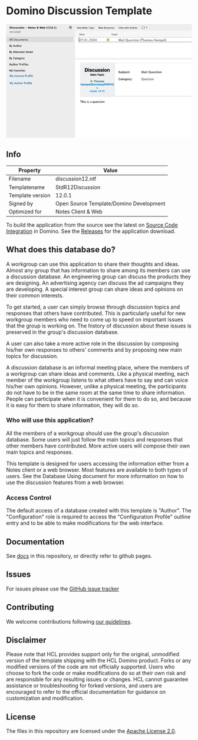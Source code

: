 # Domino Discussion Template

![Screenshot Discussion](docs/assets/jpg/screenshot.jpg)


## Info
Property | Value
---|---
Filename | discussion12.ntf
Templatename | StdR12Discussion
Template version | 12.0.1
Signed by | Open Source Template/Domino Development
Optimized for | Notes Client & Web

To build the application from the source see the latest on [Source Code Integration](https://help.hcltechsw.com/dom_designer/14.0.0/basic/wn_sourcecodeutilitytool.html) in Domino. See the [Releases](https://github.com/HCL-TECH-SOFTWARE/domino-discussion-ntf/releases) for the application download.

## What does this database do?

A workgroup can use this application to share their thoughts and ideas.  Almost any group that has information to share among its members can use a discussion database.  An engineering group can discuss the products they are designing.  An advertising agency can discuss the ad campaigns they are developing.  A special interest group can share ideas and opinions on their common interests.

To get started, a user can simply browse through discussion topics and responses that others have contributed.  This is particularly useful for new workgroup members who need to come up to speed on important issues that the group is working on.  The history of discussion about these issues is preserved in the group's discussion database.

A user can also take a more active role in the discussion by composing his/her own responses to others' comments and by proposing new main topics for discussion.

A discussion database is an informal meeting place, where the members of a workgroup can share ideas and comments.  Like a physical meeting, each member of the workgroup listens to what others have to say and can voice his/her own opinions.  However, unlike a physical meeting, the participants do not have to be in the same room at the same time to share information.  People can participate when it is convenient for them to do so, and because it is easy for them to share information, they will do so.

### Who will use this application?

All the members of a workgroup should use the group's discussion database.  Some users will just follow the main topics and responses that other members have contributed.  More active users will compose their own main topics and responses.

This template is designed for users accessing the information either from a Notes client or a web browser.  Most features are available to both types of users.  See the Database Using document for more information on how to use the discussion features from a web browser.

### Access Control

The default access of a database created with this template is "Author".
The "Configuration" role is required to access the "Configuration Profile" outline entry and to be able to make modifications for the web interface.

## Documentation
See [docs](docs) in this repository, or directly refer to github pages.

## Issues
For issues please use the [GitHub issue tracker](https://github.com/HCL-TECH-SOFTWARE/domino-discussion-ntf/issues)

## Contributing
We welcome contributions following [our guidelines](CONTRIBUTING.md).

## Disclaimer
Please note that HCL provides support only for the original, unmodified version of the template shipping with the HCL Domino product. Forks or any modified versions of the code are not officially supported. Users who choose to fork the code or make modifications do so at their own risk and are responsible for any resulting issues or changes. HCL cannot guarantee assistance or troubleshooting for forked versions, and users are encouraged to refer to the official documentation for guidance on customization and modification.

## License
The files in this repository are licensed under the [Apache License 2.0](https://www.apache.org/licenses/LICENSE-2.0.html).
